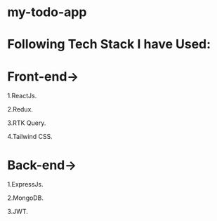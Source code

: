 # my-todo-app
# Following Tech Stack I have Used:
# Front-end->
1.ReactJs.

2.Redux.

3.RTK Query.

4.Tailwind CSS.


# Back-end->
1.ExpressJs.

2.MongoDB.

3.JWT.
